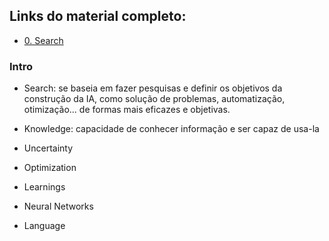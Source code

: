 ## Links do material completo:
- [0. Search](https://cs50.harvard.edu/ai/2024/weeks/0/)


### Intro
- Search: se baseia em fazer pesquisas e definir os objetivos da construção da IA, como solução de problemas, automatização, otimização... de formas mais eficazes e objetivas.

- Knowledge: capacidade de conhecer informação e ser capaz de usa-la

- Uncertainty

- Optimization

- Learnings

- Neural Networks

- Language
